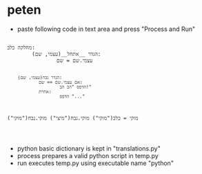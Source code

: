 # peten
* paste following code in text area and press "Process and Run"
<div style = "{direction: rtl; text-align: right;}">
<pre><code>
מחלקה כלב:
        הגדר __אתחל__(עצמי, שם):
                עצמי.שם = שם

        הגדר נבח(עצמי, שם):
                אם עצמי.שם == שם:
                        הדפס "הב הב!"
                אחרת:
                        הדפס "..."

מוקי = כלב("מוקי")
מוקי.נבח("מיצי")
מוקי.נבח("מוקי")

</code></pre></div>
* python basic dictionary is kept in "translations.py"
* process prepares a valid python script in temp.py
* run executes temp.py using executable name "python"


